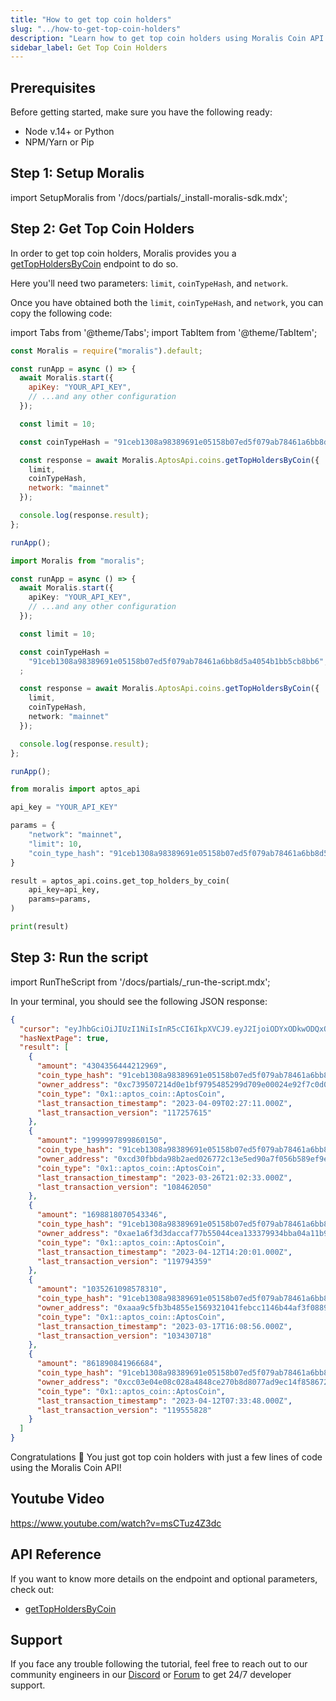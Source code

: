 ```yaml
---
title: "How to get top coin holders"
slug: "../how-to-get-top-coin-holders"
description: "Learn how to get top coin holders using Moralis Coin API."
sidebar_label: Get Top Coin Holders
---
```


## Prerequisites

Before getting started, make sure you have the following ready:

- Node v.14+ or Python
- NPM/Yarn or Pip

## Step 1: Setup Moralis

import SetupMoralis from '/docs/partials/\_install-moralis-sdk.mdx';

<SetupMoralis node="moralis" python="moralis" />

## Step 2: Get Top Coin Holders

In order to get top coin holders, Moralis provides you a [getTopHoldersByCoin](/web3-data-api/aptos/reference/get-top-holders-by-coin) endpoint to do so.

Here you'll need two parameters: `limit`, `coinTypeHash`, and `network`.

Once you have obtained both the `limit`, `coinTypeHash`, and `network`, you can copy the following code:

import Tabs from '@theme/Tabs';
import TabItem from '@theme/TabItem';

<Tabs groupId="programming-language">
  <TabItem value="javascript" label="index.js (JavaScript)" default>

```javascript index.js
const Moralis = require("moralis").default;

const runApp = async () => {
  await Moralis.start({
    apiKey: "YOUR_API_KEY",
    // ...and any other configuration
  });

  const limit = 10;

  const coinTypeHash = "91ceb1308a98389691e05158b07ed5f079ab78461a6bb8d5a4054b1bb5cb8bb6";

  const response = await Moralis.AptosApi.coins.getTopHoldersByCoin({
    limit,
    coinTypeHash,
    network: "mainnet"
  });

  console.log(response.result);
};

runApp();
```

</TabItem>
<TabItem value="typescript" label="index.ts (TypeScript)">

```typescript index.ts
import Moralis from "moralis";

const runApp = async () => {
  await Moralis.start({
    apiKey: "YOUR_API_KEY",
    // ...and any other configuration
  });

  const limit = 10;

  const coinTypeHash = 
    "91ceb1308a98389691e05158b07ed5f079ab78461a6bb8d5a4054b1bb5cb8bb6",
  ;

  const response = await Moralis.AptosApi.coins.getTopHoldersByCoin({
    limit,
    coinTypeHash,
    network: "mainnet"
  });

  console.log(response.result);
};

runApp();
```

</TabItem>
<TabItem value="python" label="index.py (Python)">

```python index.py
from moralis import aptos_api

api_key = "YOUR_API_KEY"

params = {
    "network": "mainnet",
    "limit": 10,
    "coin_type_hash": "91ceb1308a98389691e05158b07ed5f079ab78461a6bb8d5a4054b1bb5cb8bb6"
}

result = aptos_api.coins.get_top_holders_by_coin(
    api_key=api_key,
    params=params,
)

print(result)
```

</TabItem>
</Tabs>

## Step 3: Run the script

import RunTheScript from '/docs/partials/\_run-the-script.mdx';

<RunTheScript />

In your terminal, you should see the following JSON response:

```json
{
  "cursor": "eyJhbGciOiJIUzI1NiIsInR5cCI6IkpXVCJ9.eyJ2IjoiODYxODkwODQxOTY2Njg0IiwibyI6MSwiaWF0IjoxNjgxMzA5MjQ0fQ.UMcD4qEsRGd6ZQMGqQ4gdj_t-RjGzTgVjn196G--jMg",
  "hasNextPage": true,
  "result": [
    {
      "amount": "4304356444212969",
      "coin_type_hash": "91ceb1308a98389691e05158b07ed5f079ab78461a6bb8d5a4054b1bb5cb8bb6",
      "owner_address": "0xc739507214d0e1bf9795485299d709e00024e92f7c0d055a4c2c39717882bdfd",
      "coin_type": "0x1::aptos_coin::AptosCoin",
      "last_transaction_timestamp": "2023-04-09T02:27:11.000Z",
      "last_transaction_version": "117257615"
    },
    {
      "amount": "1999997899860150",
      "coin_type_hash": "91ceb1308a98389691e05158b07ed5f079ab78461a6bb8d5a4054b1bb5cb8bb6",
      "owner_address": "0xcd30fbbda98b2aed026772c13e5ed90a7f056b589ef9e78cd96415e1af12451c",
      "coin_type": "0x1::aptos_coin::AptosCoin",
      "last_transaction_timestamp": "2023-03-26T21:02:33.000Z",
      "last_transaction_version": "108462050"
    },
    {
      "amount": "1698818070543346",
      "coin_type_hash": "91ceb1308a98389691e05158b07ed5f079ab78461a6bb8d5a4054b1bb5cb8bb6",
      "owner_address": "0xae1a6f3d3daccaf77b55044cea133379934bba04a11b9d0bbd643eae5e6e9c70",
      "coin_type": "0x1::aptos_coin::AptosCoin",
      "last_transaction_timestamp": "2023-04-12T14:20:01.000Z",
      "last_transaction_version": "119794359"
    },
    {
      "amount": "1035261098578310",
      "coin_type_hash": "91ceb1308a98389691e05158b07ed5f079ab78461a6bb8d5a4054b1bb5cb8bb6",
      "owner_address": "0xaaa9c5fb3b4855e1569321041febcc1146b44af3f08893d4ce41846cc7e25645",
      "coin_type": "0x1::aptos_coin::AptosCoin",
      "last_transaction_timestamp": "2023-03-17T16:08:56.000Z",
      "last_transaction_version": "103430718"
    },
    {
      "amount": "861890841966684",
      "coin_type_hash": "91ceb1308a98389691e05158b07ed5f079ab78461a6bb8d5a4054b1bb5cb8bb6",
      "owner_address": "0xcc03e04e08c028a4848ce270b8d8077ad9ec14f8586727b9ed7792039f1b207e",
      "coin_type": "0x1::aptos_coin::AptosCoin",
      "last_transaction_timestamp": "2023-04-12T07:33:48.000Z",
      "last_transaction_version": "119555828"
    }
  ]
}
```

Congratulations 🥳 You just got top coin holders with just a few lines of code using the Moralis Coin API!

## Youtube Video

https://www.youtube.com/watch?v=msCTuz4Z3dc

## API Reference

If you want to know more details on the endpoint and optional parameters, check out:

- [getTopHoldersByCoin](/web3-data-api/aptos/reference/get-top-holders-by-coin)

## Support

If you face any trouble following the tutorial, feel free to reach out to our community engineers in our [Discord](https://moralis.io/discord) or [Forum](https://forum.moralis.io) to get 24/7 developer support.
